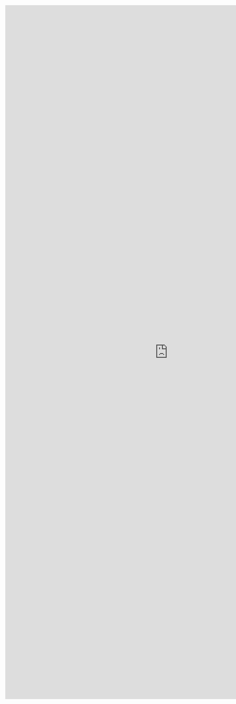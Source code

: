 <iframe allowtransparency="true" frameborder="0" scrolling="no" src="http://udsfoundation.webs.com/report" style="border: none; height: 2200px; width: 1030px;"> </iframe>
